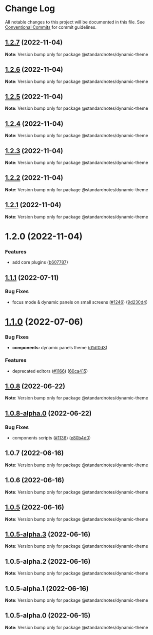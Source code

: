 # Change Log

All notable changes to this project will be documented in this file.
See [Conventional Commits](https://conventionalcommits.org) for commit guidelines.

## [1.2.7](https://github.com/standardnotes/plugins/compare/@standardnotes/dynamic-theme@1.2.6...@standardnotes/dynamic-theme@1.2.7) (2022-11-04)

**Note:** Version bump only for package @standardnotes/dynamic-theme

## [1.2.6](https://github.com/standardnotes/plugins/compare/@standardnotes/dynamic-theme@1.2.5...@standardnotes/dynamic-theme@1.2.6) (2022-11-04)

**Note:** Version bump only for package @standardnotes/dynamic-theme

## [1.2.5](https://github.com/standardnotes/plugins/compare/@standardnotes/dynamic-theme@1.2.4...@standardnotes/dynamic-theme@1.2.5) (2022-11-04)

**Note:** Version bump only for package @standardnotes/dynamic-theme

## [1.2.4](https://github.com/standardnotes/plugins/compare/@standardnotes/dynamic-theme@1.2.3...@standardnotes/dynamic-theme@1.2.4) (2022-11-04)

**Note:** Version bump only for package @standardnotes/dynamic-theme

## [1.2.3](https://github.com/standardnotes/plugins/compare/@standardnotes/dynamic-theme@1.2.2...@standardnotes/dynamic-theme@1.2.3) (2022-11-04)

**Note:** Version bump only for package @standardnotes/dynamic-theme

## [1.2.2](https://github.com/standardnotes/plugins/compare/@standardnotes/dynamic-theme@1.2.1...@standardnotes/dynamic-theme@1.2.2) (2022-11-04)

**Note:** Version bump only for package @standardnotes/dynamic-theme

## [1.2.1](https://github.com/standardnotes/plugins/compare/@standardnotes/dynamic-theme@1.2.0...@standardnotes/dynamic-theme@1.2.1) (2022-11-04)

**Note:** Version bump only for package @standardnotes/dynamic-theme

# 1.2.0 (2022-11-04)

### Features

* add core plugins ([b607787](https://github.com/standardnotes/plugins/commit/b60778762306f5647cb715102eab23083b266718))

## [1.1.1](https://github.com/standardnotes/app/compare/@standardnotes/dynamic-theme@1.1.0...@standardnotes/dynamic-theme@1.1.1) (2022-07-11)

### Bug Fixes

* focus mode & dynamic panels on small screens ([#1246](https://github.com/standardnotes/app/issues/1246)) ([9d230d4](https://github.com/standardnotes/app/commit/9d230d4b81c92b826ef9e8b89cd7192f5b4c8b13))

# [1.1.0](https://github.com/standardnotes/app/compare/@standardnotes/dynamic-theme@1.0.8...@standardnotes/dynamic-theme@1.1.0) (2022-07-06)

### Bug Fixes

* **components:** dynamic panels theme ([d1df0d3](https://github.com/standardnotes/app/commit/d1df0d371a8afc60c17c79f35a1416804eedb9ec))

### Features

* deprecated editors ([#1166](https://github.com/standardnotes/app/issues/1166)) ([60ca415](https://github.com/standardnotes/app/commit/60ca4150446f9a14bb6a31416686c6d07a7d0cd9))

## [1.0.8](https://github.com/standardnotes/app/compare/@standardnotes/dynamic-theme@1.0.8-alpha.0...@standardnotes/dynamic-theme@1.0.8) (2022-06-22)

**Note:** Version bump only for package @standardnotes/dynamic-theme

## [1.0.8-alpha.0](https://github.com/standardnotes/app/compare/@standardnotes/dynamic-theme@1.0.7...@standardnotes/dynamic-theme@1.0.8-alpha.0) (2022-06-22)

### Bug Fixes

* components scripts ([#1136](https://github.com/standardnotes/app/issues/1136)) ([e80b4d0](https://github.com/standardnotes/app/commit/e80b4d0ffad495c758b593c30e1c4c754dda9b7e))

## 1.0.7 (2022-06-16)

**Note:** Version bump only for package @standardnotes/dynamic-theme

## 1.0.6 (2022-06-16)

**Note:** Version bump only for package @standardnotes/dynamic-theme

## [1.0.5](https://github.com/standardnotes/app/compare/@standardnotes/dynamic-theme@1.0.5-alpha.3...@standardnotes/dynamic-theme@1.0.5) (2022-06-16)

**Note:** Version bump only for package @standardnotes/dynamic-theme

## [1.0.5-alpha.3](https://github.com/standardnotes/app/compare/@standardnotes/dynamic-theme@1.0.5-alpha.2...@standardnotes/dynamic-theme@1.0.5-alpha.3) (2022-06-16)

**Note:** Version bump only for package @standardnotes/dynamic-theme

## 1.0.5-alpha.2 (2022-06-16)

**Note:** Version bump only for package @standardnotes/dynamic-theme

## 1.0.5-alpha.1 (2022-06-16)

**Note:** Version bump only for package @standardnotes/dynamic-theme

## 1.0.5-alpha.0 (2022-06-15)

**Note:** Version bump only for package @standardnotes/dynamic-theme
